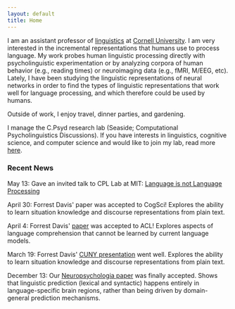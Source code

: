 ```yaml
---
layout: default
title: Home
---
```


I am an assistant professor of [linguistics](https://linguistics.cornell.edu/) at [Cornell University](https://www.cornell.edu/). I am very interested in the incremental representations that humans use to process language. My work probes human linguistic processing directly with psycholinguistic experimentation or by analyzing corpora of human behavior (e.g., reading times) or neuroimaging data (e.g., fMRI, M/EEG, etc). Lately, I have been studying the linguistic representations of neural networks in order to find the types of linguistic representations that work well for language processing, and which therefore could be used by humans.

Outside of work, I enjoy travel, dinner parties, and gardening.

I manage the C.Psyd research lab (Seaside; Computational Psycholinguistics Discussions). If you have interests in linguistics, cognitive science, and computer science and would like to join my lab, read more [here](/workwithme.html).

### Recent News

May 13: Gave an invited talk to CPL Lab at MIT: [Language is not Language Processing](/assets/pdf/vanschijndel-2020-invited_mit-slides.pdf)

April 30: Forrest Davis' paper was accepted to CogSci! Explores the ability to learn situation knowledge and discourse representations from plain text.

April 4: Forrest Davis' [paper](/assets/pdf/davis_vanschijndel-2020-acl.pdf) was accepted to ACL! Explores aspects of language comprehension that cannot be learned by current language models.

March 19: Forrest Davis' [CUNY presentation](https://osf.io/thj6c/) went well. Explores the ability to learn situation knowledge and discourse representations from plain text.

December 13: Our [Neuropsychologia paper](https://doi.org/10.1101/717512) was finally accepted. Shows that linguistic prediction (lexical and syntactic) happens entirely in language-specific brain regions, rather than being driven by domain-general prediction mechanisms. 
